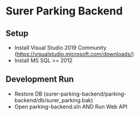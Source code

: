 # Surer Parking Backend

## Setup

- Install Visual Studio 2019 Community (https://visualstudio.microsoft.com/downloads/)
- Install MS SQL >= 2012

## Development Run

- Restore DB (surer-parking-backend/parking-backend/db/surer_parking.bak) 
- Open parking-backend.sln AND Run Web API
